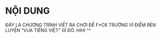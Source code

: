 
# NỘI DUNG

ĐÂY LÀ CHƯƠNG TRÌNH VIẾT RA CHƠI ĐỂ F*CK TRƯỜNG VÌ ĐIỂM RÈN LUYỆN "VUA TIẾNG VIỆT" GÌ ĐÓ. HIHI ^^

